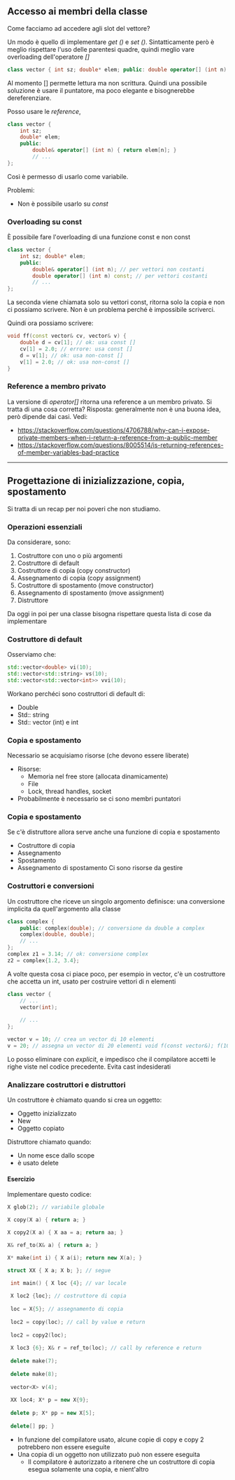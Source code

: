 ## Accesso ai membri della classe
Come facciamo ad accedere agli slot del vettore?

Un modo è quello di implementare _get ()_ e _set ()_. Sintatticamente però è meglio rispettare l'uso delle parentesi quadre, quindi meglio vare overloading dell'operatore  _[]_

```c++
class vector { int sz; double* elem; public: double operator[] (int n) { return elem[n]; } // ... };
```
Al momento [] permette lettura ma non scrittura. Quindi una possibile soluzione è usare il puntatore, ma poco elegante e bisognerebbe dereferenziare.

Posso usare le *reference*, 
```c++
class vector { 
	int sz; 
	double* elem; 
	public: 
		double& operator[] (int n) { return elem[n]; } 
		// ... 
};
```

Così è permesso di usarlo come variabile.

Problemi:
- Non è possibile usarlo su *const*
### Overloading su const
È possibile fare l'overloading di una funzione const e non const
```c++
class vector { 
	int sz; double* elem; 
	public: 
		double& operator[] (int n); // per vettori non costanti 
		double operator[] (int n) const; // per vettori costanti 
		// ... 
};
```
La seconda viene chiamata solo su vettori const, ritorna solo la copia e non ci possiamo scrivere. Non è un problema perché è impossibile scriverci.

Quindi ora possiamo scrivere:
```c++
void ff(const vector& cv, vector& v) { 
	double d = cv[1]; // ok: usa const [] 
	cv[1] = 2.0; // errore: usa const [] 
	d = v[1]; // ok: usa non-const [] 
	v[1] = 2.0; // ok: usa non-const [] 
}
```

### Reference a membro privato
La versione di *operator[]* ritorna una reference a un membro privato. Si tratta di una cosa corretta?
Risposta: generalmente non è una buona idea, però dipende dai casi. Vedi:
- https://stackoverflow.com/questions/4706788/why-can-i-expose-private-members-when-i-return-a-reference-from-a-public-member
- https://stackoverflow.com/questions/8005514/is-returning-references-of-member-variables-bad-practice
---
## Progettazione di inizializzazione, copia, spostamento
Si tratta di un recap per noi poveri che non studiamo.

### Operazioni essenziali
Da considerare, sono:
1. Costruttore con uno o più argomenti 
2. Costruttore di default 
3. Costruttore di copia (copy constructor) 
4. Assegnamento di copia (copy assignment) 
5. Costruttore di spostamento (move constructor) 
6. Assegnamento di spostamento (move assignment) 
7. Distruttore

Da oggi in poi per una classe bisogna rispettare questa lista di cose da implementare

### Costruttore di default
Osserviamo che:
```c++
std::vector<double> vi(10); 
std::vector<std::string> vs(10); 
std::vector<std::vector<int>> vvi(10);
```

Workano perchéci sono costruttori di default di:
- Double
- Std:: string 
- Std:: vector (int) e int

### Copia e spostamento
Necessario se acquisiamo risorse (che devono essere liberate) 
- Risorse: 
	- Memoria nel free store (allocata dinamicamente) 
	- File 
	- Lock, thread handles, socket
- Probabilmente è necessario se ci sono membri puntatori

### Copia e spostamento
Se c'è distruttore allora serve anche una funzione di copia e spostamento
- Costruttore di copia
- Assegnamento
- Spostamento
- Assegnamento di spostamento
Ci sono risorse da gestire


### Costruttori e conversioni
Un costruttore che riceve un singolo argomento definisce: una conversione implicita da quell'argomento alla classe

```c++
class complex { 
	public: complex(double); // conversione da double a complex 
	complex(double, double); 
	// ... 
}; 
complex z1 = 3.14; // ok: conversione complex 
z2 = complex{1.2, 3.4};
```

A volte questa cosa ci piace poco, per esempio in vector, c'è un costruttore che accetta un int, usato per costruire vettori di n elementi

```c++
class vector { 
	// ... 
	vector(int); 
	
	// ... 
}; 

vector v = 10; // crea un vector di 10 elementi 
v = 20; // assegna un vector di 20 elementi void f(const vector&); f(10); // chiama f con un vettore di 10 elementi
```

Lo posso eliminare con *explicit*, e impedisco che il compilatore accetti le righe viste nel codice precedente. Evita cast indesiderati


### Analizzare costruttori e distruttori
Un costruttore è chiamato quando si crea un oggetto:
- Oggetto inizializzato
- New
- Oggetto copiato

Distruttore chiamato quando:
- Un nome esce dallo scope
- è usato delete

#### Esercizio
Implementare questo codice:
```c++
X glob(2); // variabile globale 

X copy(X a) { return a; } 

X copy2(X a) { X aa = a; return aa; } 

X& ref_to(X& a) { return a; } 

X* make(int i) { X a(i); return new X(a); } 

struct XX { X a; X b; }; // segue
```

```c++
 int main() { X loc {4}; // var locale 
 
 X loc2 {loc}; // costruttore di copia 
 
 loc = X{5}; // assegnamento di copia 
 
 loc2 = copy(loc); // call by value e return 
 
 loc2 = copy2(loc); 
 
 X loc3 {6}; X& r = ref_to(loc); // call by reference e return 
 
 delete make(7); 
 
 delete make(8); 
 
 vector<X> v(4); 
 
 XX loc4; X* p = new X{9}; 
 
 delete p; X* pp = new X[5]; 
 
 delete[] pp; }
```

- In funzione del compilatore usato, alcune copie di copy e copy 2 potrebbero non essere eseguite
- Una copia di un oggetto non utilizzato può non essere eseguita
	- Il compilatore è autorizzato a ritenere che un costruttore di copia esegua solamente una copia, e nient'altro